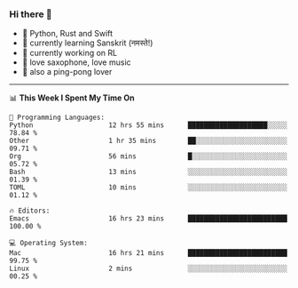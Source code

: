 ### Hi there 👋

- 📙 Python, Rust and Swift
- 🌱 currently learning Sanskrit (नमस्ते!)
- 🔭 currently working on RL
- 🎷 love saxophone, love music
- 🏓 also a ping-pong lover

<!--
**ZiqinGong/ZiqinGong** is a ✨ _special_ ✨ repository because its `README.md` (this file) appears on your GitHub profile.

Here are some ideas to get you started:

- 🔭 I’m currently working on ...
- 🌱 I’m currently learning ...
- 👯 I’m looking to collaborate on ...
- 🤔 I’m looking for help with ...
- 💬 Ask me about ...
- 📫 gongzq0301@sjtu.edu.cn
- 😄 Pronouns: ...
- ⚡ Fun fact: ...
-->

---

<!--START_SECTION:waka-->
📊 **This Week I Spent My Time On** 

```text
💬 Programming Languages: 
Python                   12 hrs 55 mins      ████████████████████░░░░░   78.84 % 
Other                    1 hr 35 mins        ██░░░░░░░░░░░░░░░░░░░░░░░   09.71 % 
Org                      56 mins             █░░░░░░░░░░░░░░░░░░░░░░░░   05.72 % 
Bash                     13 mins             ░░░░░░░░░░░░░░░░░░░░░░░░░   01.39 % 
TOML                     10 mins             ░░░░░░░░░░░░░░░░░░░░░░░░░   01.12 % 

🔥 Editors: 
Emacs                    16 hrs 23 mins      █████████████████████████   100.00 % 

💻 Operating System: 
Mac                      16 hrs 21 mins      █████████████████████████   99.75 % 
Linux                    2 mins              ░░░░░░░░░░░░░░░░░░░░░░░░░   00.25 % 
```


<!--END_SECTION:waka-->

